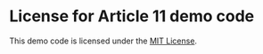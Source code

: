 # License for Article 11 demo code

This demo code is licensed under the [MIT License](https://github.com/delphidabbler/article-demos/blob/master/MIT-License.md).
